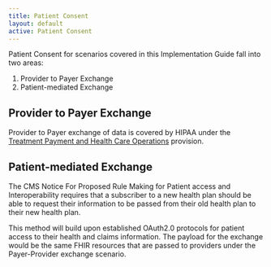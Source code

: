 ```yaml
---
title: Patient Consent
layout: default
active: Patient Consent
---
```


Patient Consent for scenarios covered in this Implementation Guide fall into two areas:

1. Provider to Payer Exchange
2. Patient-mediated Exchange

## Provider to Payer Exchange

Provider to Payer exchange of data is covered by HIPAA under the [Treatment Payment and Health Care Operations](https://www.hhs.gov/hipaa/for-professionals/privacy/guidance/disclosures-treatment-payment-health-care-operations/index.html) provision.

## Patient-mediated Exchange
The CMS Notice For Proposed Rule Making for Patient access and Interoperability requires that a subscriber to a new health plan should be able to request their information to be passed from their old health plan to their new health plan.

This method will build upon established OAuth2.0 protocols for patient access to their health and claims information. The payload for the exchange would be the same FHIR resources that are passed to providers under the Payer-Provider exchange scenario.
